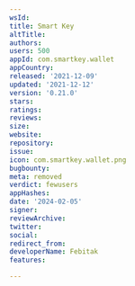 ```yaml
---
wsId: 
title: Smart Key
altTitle: 
authors: 
users: 500
appId: com.smartkey.wallet
appCountry: 
released: '2021-12-09'
updated: '2021-12-12'
version: '0.21.0'
stars: 
ratings: 
reviews: 
size: 
website: 
repository: 
issue: 
icon: com.smartkey.wallet.png
bugbounty: 
meta: removed
verdict: fewusers
appHashes: 
date: '2024-02-05'
signer: 
reviewArchive: 
twitter: 
social: 
redirect_from: 
developerName: Febitak
features: 

---
```



